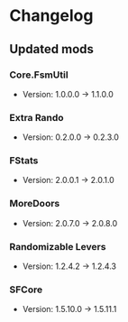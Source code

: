 # Changelog


## Updated mods

### Core.FsmUtil

- Version: 1.0.0.0 -> 1.1.0.0

### Extra Rando

- Version: 0.2.0.0 -> 0.2.3.0

### FStats

- Version: 2.0.0.1 -> 2.0.1.0

### MoreDoors

- Version: 2.0.7.0 -> 2.0.8.0

### Randomizable Levers

- Version: 1.2.4.2 -> 1.2.4.3

### SFCore

- Version: 1.5.10.0 -> 1.5.11.1

